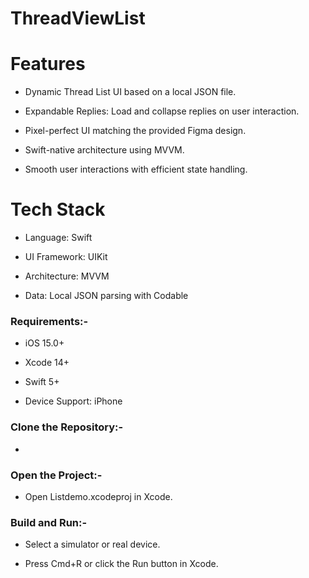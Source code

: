 # ThreadViewList

# Features
- Dynamic Thread List UI based on a local JSON file.

- Expandable Replies: Load and collapse replies on user interaction.

- Pixel-perfect UI matching the provided Figma design.

- Swift-native architecture using MVVM.

- Smooth user interactions with efficient state handling.

# Tech Stack
- Language: Swift

- UI Framework: UIKit

- Architecture: MVVM 

- Data: Local JSON parsing with Codable


### Requirements:-
- iOS 15.0+

- Xcode 14+

- Swift 5+

- Device Support: iPhone


### Clone the Repository:-
- 


### Open the Project:-
- Open Listdemo.xcodeproj in Xcode.


### Build and Run:-
- Select a simulator or real device.

- Press Cmd+R or click the Run button in Xcode.
